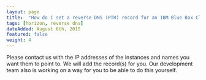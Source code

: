 ```yaml
---
layout: page
title:  "How do I set a reverse DNS (PTR) record for an IBM Blue Box Cloud instance?"
tags: [horizon, reverse dns]
dateAdded: August 6th, 2015
featured: false
weight: 4
---
```


Please contact us with the IP addresses of the instances and names you want them to point to.  We will add the record(s) for you.  Our development team also is working on a way for you to be able to do this yourself.
